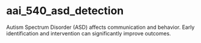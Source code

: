 # aai_540_asd_detection
Autism Spectrum Disorder (ASD) affects communication and behavior. Early identification and intervention can significantly improve outcomes.
